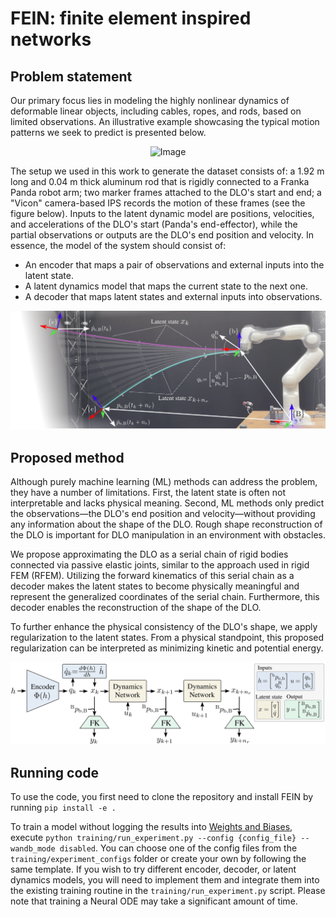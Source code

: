 # FEIN: finite element inspired networks

## Problem statement
Our primary focus lies in modeling the highly nonlinear dynamics of deformable linear objects, including cables, ropes, and rods, based on limited observations. An illustrative example showcasing the typical motion patterns we seek to predict is presented below.

<p align="center">
  <img src=media/dlo-excitation.gif alt="Image" />
</p>


The setup we used in this work to generate the dataset consists of: a 1.92 m long and 0.04 m thick aluminum rod that is rigidly connected to a Franka Panda robot arm; two marker frames attached to the DLO's start and end; a "Vicon" camera-based IPS records the motion of these frames (see the figure below). Inputs to the latent dynamic model are positions, velocities, and accelerations of the DLO's start (Panda's end-effector), while the partial observations or outputs are the DLO's end position and velocity. In essence, the model of the system should consist of:

- An encoder that maps a pair of observations and external inputs into the latent state.
- A latent dynamics model that maps the current state to the next one.
- A decoder that maps latent states and external inputs into observations.

![setup](media/setup.png)

## Proposed method
Although purely machine learning (ML) methods can address the problem, they have a number of limitations. First, the latent state is often not interpretable and lacks physical meaning. Second, ML methods only predict the observations—the DLO's end position and velocity—without providing any information about the shape of the DLO. Rough shape reconstruction of the DLO is important for DLO manipulation in an environment with obstacles.

We propose approximating the DLO as a serial chain of rigid bodies connected via passive elastic joints, similar to the approach used in rigid FEM (RFEM). Utilizing the forward kinematics of this serial chain as a decoder makes the latent states to become physically meaningful and represent the generalized coordinates of the serial chain. Furthermore, this decoder enables the reconstruction of the shape of the DLO.

To further enhance the physical consistency of the DLO's shape, we apply regularization to the latent states. From a physical standpoint, this proposed regularization can be interpreted as minimizing kinetic and potential energy.

![fein](media/FEIN_architecture.png)

## Running code
To use the code, you first need to clone the repository and install FEIN by running `pip install -e .`

To train a model without logging the results into [Weights and Biases](https://wandb.ai/site), execute `python training/run_experiment.py --config {config_file} --wandb_mode disabled`. You can choose one of the config files from the `training/experiment_configs` folder or create your own by following the same template. If you wish to try different encoder, decoder, or latent dynamics models, you will need to implement them and integrate them into the existing training routine in the `training/run_experiment.py` script. Please note that training a Neural ODE may take a significant amount of time.
